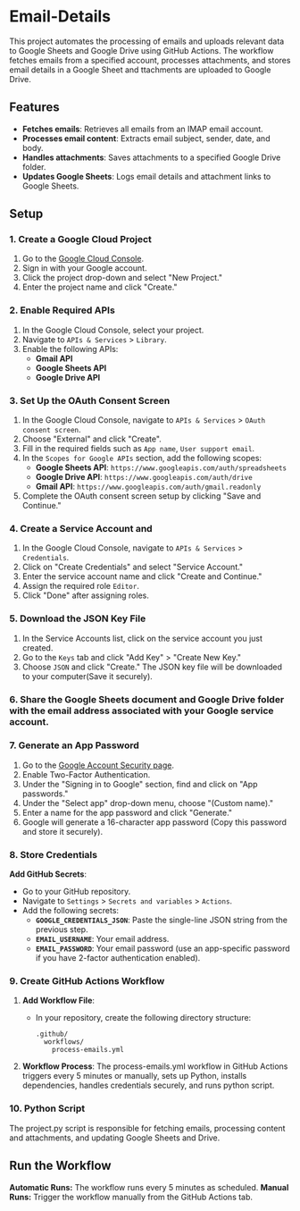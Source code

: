 # Email-Details

This project automates the processing of emails and uploads relevant data to Google Sheets and Google Drive using GitHub Actions. 
The workflow fetches emails from a specified account, processes attachments, and stores email details in a Google Sheet and ttachments are uploaded to Google Drive.

## Features

- **Fetches emails**: Retrieves all emails from an IMAP email account.
- **Processes email content**: Extracts email subject, sender, date, and body.
- **Handles attachments**: Saves attachments to a specified Google Drive folder.
- **Updates Google Sheets**: Logs email details and attachment links to Google Sheets.

## Setup

### 1. Create a Google Cloud Project
1. Go to the [Google Cloud Console](https://console.cloud.google.com/).
2. Sign in with your Google account.
3. Click the project drop-down and select "New Project."
4. Enter the project name and click "Create."

### 2. Enable Required APIs
1. In the Google Cloud Console, select your project.
2. Navigate to `APIs & Services` > `Library`.
3. Enable the following APIs:
   - **Gmail API**
   - **Google Sheets API**
   - **Google Drive API**

### 3. Set Up the OAuth Consent Screen
1. In the Google Cloud Console, navigate to `APIs & Services` > `OAuth consent screen`.
2. Choose "External" and click "Create".
3. Fill in the required fields such as `App name`, `User support email`.
4. In the `Scopes for Google APIs` section, add the following scopes:
   - **Google Sheets API**: `https://www.googleapis.com/auth/spreadsheets`
   - **Google Drive API**: `https://www.googleapis.com/auth/drive`
   - **Gmail API**: `https://www.googleapis.com/auth/gmail.readonly`
5. Complete the OAuth consent screen setup by clicking "Save and Continue."

### 4. Create a Service Account and 
1. In the Google Cloud Console, navigate to `APIs & Services` > `Credentials`.
2. Click on "Create Credentials" and select "Service Account."
3. Enter the service account name and click "Create and Continue."
4. Assign the required role `Editor`.
5. Click "Done" after assigning roles.
   
### 5. Download the JSON Key File
1. In the Service Accounts list, click on the service account you just created.
2. Go to the `Keys` tab and click "Add Key" > "Create New Key."
3. Choose `JSON` and click "Create." The JSON key file will be downloaded to your computer(Save it securely).

### 6. Share the Google Sheets document and Google Drive folder with the email address associated with your Google service account.

### 7. Generate an App Password

1. Go to the [Google Account Security page](https://myaccount.google.com/security).
2. Enable Two-Factor Authentication. 
3. Under the "Signing in to Google" section, find and click on "App passwords."
4. Under the "Select app" drop-down menu, choose "(Custom name)."
5. Enter a name for the app password and click "Generate."
6. Google will generate a 16-character app password (Copy this password and store it securely).

### 8. Store Credentials

**Add GitHub Secrets**:
   - Go to your GitHub repository.
   - Navigate to `Settings` > `Secrets and variables` > `Actions`.
   - Add the following secrets:
     - **`GOOGLE_CREDENTIALS_JSON`**: Paste the single-line JSON string from the previous step.
     - **`EMAIL_USERNAME`**: Your email address.
     - **`EMAIL_PASSWORD`**: Your email password (use an app-specific password if you have 2-factor authentication enabled).

### 9. Create GitHub Actions Workflow

1. **Add Workflow File**:
   - In your repository, create the following directory structure:
     ```
     .github/
       workflows/
         process-emails.yml
     ```

2. **Workflow Process**:
   The process-emails.yml workflow in GitHub Actions triggers every 5 minutes or manually, sets up Python, installs dependencies, handles credentials securely, and runs python script.
   
### 10. Python Script
The project.py script is responsible for fetching emails, processing content and attachments, and updating Google Sheets and Drive.

## Run the Workflow

**Automatic Runs:** The workflow runs every 5 minutes as scheduled.
**Manual Runs:** Trigger the workflow manually from the GitHub Actions tab.

